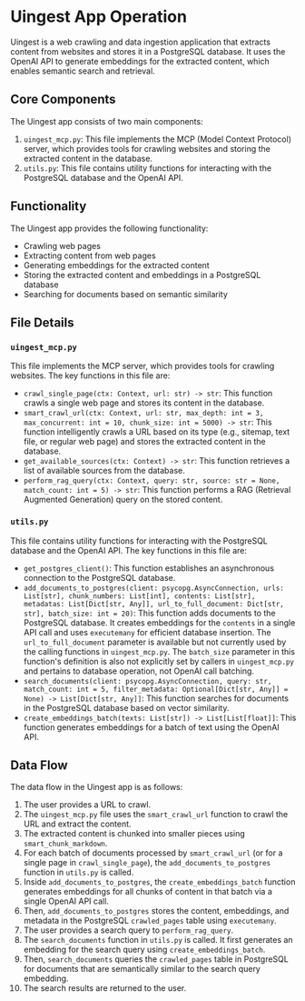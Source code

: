 # Uingest App Operation

Uingest is a web crawling and data ingestion application that extracts content from websites and stores it in a PostgreSQL database. It uses the OpenAI API to generate embeddings for the extracted content, which enables semantic search and retrieval.

## Core Components

The Uingest app consists of two main components:

1.  `uingest_mcp.py`: This file implements the MCP (Model Context Protocol) server, which provides tools for crawling websites and storing the extracted content in the database.
2.  `utils.py`: This file contains utility functions for interacting with the PostgreSQL database and the OpenAI API.

## Functionality

The Uingest app provides the following functionality:

*   Crawling web pages
*   Extracting content from web pages
*   Generating embeddings for the extracted content
*   Storing the extracted content and embeddings in a PostgreSQL database
*   Searching for documents based on semantic similarity

## File Details

### `uingest_mcp.py`

This file implements the MCP server, which provides tools for crawling websites. The key functions in this file are:

*   `crawl_single_page(ctx: Context, url: str) -> str`: This function crawls a single web page and stores its content in the database.
*   `smart_crawl_url(ctx: Context, url: str, max_depth: int = 3, max_concurrent: int = 10, chunk_size: int = 5000) -> str`: This function intelligently crawls a URL based on its type (e.g., sitemap, text file, or regular web page) and stores the extracted content in the database.
*   `get_available_sources(ctx: Context) -> str`: This function retrieves a list of available sources from the database.
*   `perform_rag_query(ctx: Context, query: str, source: str = None, match_count: int = 5) -> str`: This function performs a RAG (Retrieval Augmented Generation) query on the stored content.

### `utils.py`

This file contains utility functions for interacting with the PostgreSQL database and the OpenAI API. The key functions in this file are:

*   `get_postgres_client()`: This function establishes an asynchronous connection to the PostgreSQL database.
*   `add_documents_to_postgres(client: psycopg.AsyncConnection, urls: List[str], chunk_numbers: List[int], contents: List[str], metadatas: List[Dict[str, Any]], url_to_full_document: Dict[str, str], batch_size: int = 20)`: This function adds documents to the PostgreSQL database. It creates embeddings for the `contents` in a single API call and uses `executemany` for efficient database insertion. The `url_to_full_document` parameter is available but not currently used by the calling functions in `uingest_mcp.py`. The `batch_size` parameter in this function's definition is also not explicitly set by callers in `uingest_mcp.py` and pertains to database operation, not OpenAI call batching.
*   `search_documents(client: psycopg.AsyncConnection, query: str, match_count: int = 5, filter_metadata: Optional[Dict[str, Any]] = None) -> List[Dict[str, Any]]`: This function searches for documents in the PostgreSQL database based on vector similarity.
*   `create_embeddings_batch(texts: List[str]) -> List[List[float]]`: This function generates embeddings for a batch of text using the OpenAI API.

## Data Flow

The data flow in the Uingest app is as follows:

1.  The user provides a URL to crawl.
2.  The `uingest_mcp.py` file uses the `smart_crawl_url` function to crawl the URL and extract the content.
3.  The extracted content is chunked into smaller pieces using `smart_chunk_markdown`.
4.  For each batch of documents processed by `smart_crawl_url` (or for a single page in `crawl_single_page`), the `add_documents_to_postgres` function in `utils.py` is called.
5.  Inside `add_documents_to_postgres`, the `create_embeddings_batch` function generates embeddings for all chunks of content in that batch via a single OpenAI API call.
6.  Then, `add_documents_to_postgres` stores the content, embeddings, and metadata in the PostgreSQL `crawled_pages` table using `executemany`.
7.  The user provides a search query to `perform_rag_query`.
8.  The `search_documents` function in `utils.py` is called. It first generates an embedding for the search query using `create_embeddings_batch`.
9.  Then, `search_documents` queries the `crawled_pages` table in PostgreSQL for documents that are semantically similar to the search query embedding.
10. The search results are returned to the user.
